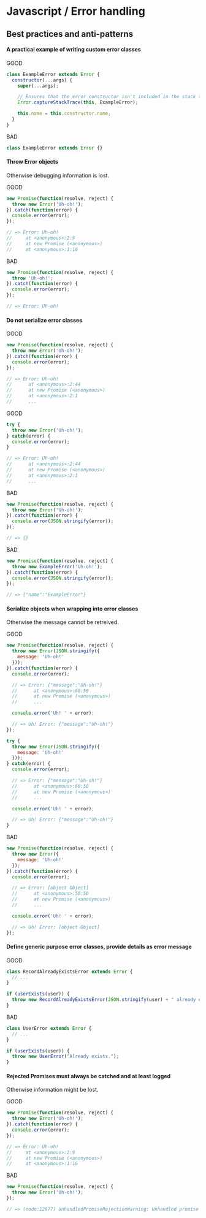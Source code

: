 # Javascript / Error handling

## Best practices and anti-patterns

#### A practical example of writing custom error classes

GOOD

```js
class ExampleError extends Error {
  constructor(...args) {
    super(...args);

    // Ensures that the error constructor isn't included in the stack trace.
    Error.captureStackTrace(this, ExampleError);

    this.name = this.constructor.name;
  }
}
```

BAD

```js
class ExampleError extends Error {}
```

#### Throw Error objects

Otherwise debugging information is lost.

GOOD

```js
new Promise(function(resolve, reject) {
  throw new Error('Uh-oh!');
}).catch(function(error) {
  console.error(error);
});

// => Error: Uh-oh!
//     at <anonymous>:2:9
//     at new Promise (<anonymous>)
//     at <anonymous>:1:16
```

BAD

```js
new Promise(function(resolve, reject) {
  throw 'Uh-oh!';
}).catch(function(error) {
  console.error(error);
});

// => Error: Uh-oh!
```

#### Do not serialize error classes

GOOD

```js
new Promise(function(resolve, reject) {
  throw new Error('Uh-oh!');
}).catch(function(error) {
  console.error(error);
});

// => Error: Uh-oh!
//      at <anonymous>:2:44
//      at new Promise (<anonymous>)
//      at <anonymous>:2:1
//      ...
```

GOOD

```js
try {
  throw new Error('Uh-oh!');
} catch(error) {
  console.error(error);
}

// => Error: Uh-oh!
//      at <anonymous>:2:44
//      at new Promise (<anonymous>)
//      at <anonymous>:2:1
//      ...
```

BAD

```js
new Promise(function(resolve, reject) {
  throw new Error('Uh-oh!');
}).catch(function(error) {
  console.error(JSON.stringify(error));
});

// => {}
```

BAD

```js
new Promise(function(resolve, reject) {
  throw new ExampleError('Uh-oh!');
}).catch(function(error) {
  console.error(JSON.stringify(error));
});

// => {"name":"ExampleError"}
```

#### Serialize objects when wrapping into error classes

Otherwise the message cannot be retreived.

GOOD

```js
new Promise(function(resolve, reject) {
  throw new Error(JSON.stringify({
    message: 'Uh-oh!'
  }));
}).catch(function(error) {
  console.error(error);

  // => Error: {"message":"Uh-oh!"}
  //      at <anonymous>:68:50
  //      at new Promise (<anonymous>)
  //      ...

  console.error('Uh! ' + error);

  // => Uh! Error: {"message":"Uh-oh!"}
});
```

```js
try {
  throw new Error(JSON.stringify({
    message: 'Uh-oh!'
  }));
} catch(error) {
  console.error(error);

  // => Error: {"message":"Uh-oh!"}
  //      at <anonymous>:68:50
  //      at new Promise (<anonymous>)
  //      ...

  console.error('Uh! ' + error);

  // => Uh! Error: {"message":"Uh-oh!"}
}
```

BAD

```js
new Promise(function(resolve, reject) {
  throw new Error({
    message: 'Uh-oh!'
  });
}).catch(function(error) {
  console.error(error);

  // => Error: [object Object]
  //      at <anonymous>:58:50
  //      at new Promise (<anonymous>)
  //      ...

  console.error('Uh! ' + error);

  // => Uh! Error: [object Object]
});
```

#### Define generic purpose error classes, provide details as error message

GOOD

```js
class RecordAlreadyExistsError extends Error {
  // ...
}

if (userExists(user)) {
  throw new RecordAlreadyExistsError(JSON.stringify(user) + " already exists.");
}
```

BAD

```js
class UserError extends Error {
  // ...
}

if (userExists(user)) {
  throw new UserError("Already exists.");
}
```

#### Rejected Promises must always be catched and at least logged

Otherwise information might be lost.

GOOD

```js
new Promise(function(resolve, reject) {
  throw new Error('Uh-oh!');
}).catch(function(error) {
  console.error(error);
});

// => Error: Uh-oh!
//     at <anonymous>:2:9
//     at new Promise (<anonymous>)
//     at <anonymous>:1:16
```

BAD

```js
new Promise(function(resolve, reject) {
  throw new Error('Uh-oh!');
});

// => (node:12977) UnhandledPromiseRejectionWarning: Unhandled promise rejection (rejection id: 1): Error: Uh-oh!
```
